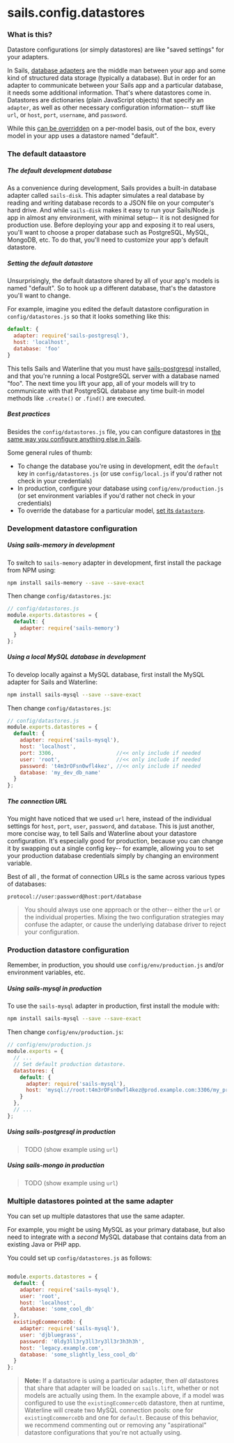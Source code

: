 # sails.config.datastores

### What is this?

Datastore configurations (or simply datastores) are like "saved settings" for your adapters.

In Sails, [database adapters](http://sailsjs.com/documentation/concepts/extending-sails/adapters) are the middle man between your app and some kind of structured data storage (typically a database).  But in order for an adapter to communicate between your Sails app and a particular database, it needs some additional information.  That's where datastores come in.  Datastores are dictionaries (plain JavaScript objects) that specify an `adapter`, as well as other necessary configuration information-- stuff like `url`, or `host`, `port`, `username`, and `password`.

While this [can be overridden](http://sailsjs.com/documentation/concepts/orm/model-settings) on a per-model basis, out of the box, every model in your app uses a datastore named "default".


### The default dataastore

##### The default development database
As a convenience during development, Sails provides a built-in database adapter called `sails-disk`.  This adapter simulates a real database by reading and writing database records to a JSON file on your computer's hard drive.  And while `sails-disk` makes it easy to run your Sails/Node.js app in almost any environment, with minimal setup-- it is not designed for production use.  Before deploying your app and exposing it to real users, you'll want to choose a proper database such as PostgreSQL, MySQL, MongoDB, etc.  To do that, you'll need to customize your app's default datastore.

##### Setting the default datastore
Unsurprisingly, the default datastore shared by all of your app's models is named "default".  So to hook up a different database, that's the datastore you'll want to change.

For example, imagine you edited the default datastore configuration in `config/datastores.js` so that it looks something like this:

```js
default: {
  adapter: require('sails-postgresql'),
  host: 'localhost',
  database: 'foo'
}
```

This tells Sails and Waterline that you must have [sails-postgresql](http://npmjs.com/package/sails-postgresql) installed, and that you're running a local PostgreSQL server with a database named "foo".  The next time you lift your app, all of your models will try to communicate with that PostgreSQL database any time built-in model methods like `.create()` or `.find()` are executed.

##### Best practices
Besides the `config/datastores.js` file, you can configure datastores in [the same way you configure anything else in Sails](http://sailsjs.com/documentation/concepts/configuration).

Some general rules of thumb:

+ To change the database you're using in development, edit the `default` key in `config/datastores.js` (or use `config/local.js` if you'd rather not check in your credentials)
+ In production, configure your database using `config/env/production.js` (or set environment variables if you'd rather not check in your credentials)
+ To override the database for a particular model, [set its `datastore`](http://sailsjs.com/documentation/concepts/models-and-orm/model-settings#?datastore).



### Development datastore configuration

##### Using sails-memory in development

To switch to `sails-memory` adapter in development, first install the package from NPM using:

```bash
npm install sails-memory --save --save-exact
```

Then change `config/datastores.js`:

```javascript
// config/datastores.js
module.exports.datastores = {
  default: {
    adapter: require('sails-memory')
  }
};
```

##### Using a local MySQL database in development

To develop locally against a MySQL database, first install the MySQL adapter for Sails and Waterline:

```bash
npm install sails-mysql --save --save-exact
```

Then change `config/datastores.js`:

```javascript
// config/datastores.js
module.exports.datastores = {
  default: {
    adapter: require('sails-mysql'),
    host: 'localhost',
    port: 3306,                    //<< only include if needed
    user: 'root',                  //<< only include if needed
    password: 't4m3rOFsn0wfl4kez', //<< only include if needed
    database: 'my_dev_db_name'
  }
};
```


##### The connection URL

You might have noticed that we used `url` here, instead of the individual settings for `host`, `port`, `user`, `password`, and `database`.  This is just another, more concise way, to tell Sails and Waterline about your datastore configuration.  It's especially good for production, because you can change it by swapping out a single config key-- for example, allowing you to set your production database credentials simply by changing an environment variable.

Best of all , the format of connection URLs is the same across various types of databases:

```
protocol://user:password@host:port/database
```

> You should always use one approach or the other-- either the `url` or the individual properties.  Mixing the two configuration strategies may confuse the adapter, or cause the underlying database driver to reject your configuration.





### Production datastore configuration

Remember, in production, you should use `config/env/production.js` and/or environment variables, etc.

##### Using sails-mysql in production

To use the `sails-mysql` adapter in production, first install the module with:

```bash
npm install sails-mysql --save --save-exact
```

Then change `config/env/production.js`:

```javascript
// config/env/production.js
module.exports = {
  // ...
  // Set default production datastore.
  datastores: {
    default: {
      adapter: require('sails-mysql'),
      host: 'mysql://root:t4m3rOFsn0wfl4kez@prod.example.com:3306/my_prod_db_name'
    }
  },
  // ...
};
```


##### Using sails-postgresql in production

> TODO (show example using `url`)


##### Using sails-mongo in production

> TODO (show example using `url`)





### Multiple datastores pointed at the same adapter

You can set up multiple datastores that use the same adapter.

For example, you might be using MySQL as your primary database, but also need to integrate with a _second_ MySQL database that contains data from an existing Java or PHP app.

You could set up `config/datastores.js` as follows:

```javascript

module.exports.datastores = {
  default: {
    adapter: require('sails-mysql'),
    user: 'root',
    host: 'localhost',
    database: 'some_cool_db'
  },
  existingEcommerceDb: {
    adapter: require('sails-mysql'),
    user: 'djbluegrass',
    password: '0ldy3ll3ry3ll3ry3ll3r3h3h3h',
    host: 'legacy.example.com',
    database: 'some_slightly_less_cool_db'
  }
};

```

> **Note:** If a datastore is using a particular adapter, then _all_ datastores that share that adapter will be loaded on `sails.lift`, whether or not models are actually using them.  In the example above, if a model was configured to use the `existingEcommerceDb` datastore, then at runtime, Waterline will create two MySQL connection pools: one for `existingEcommerceDb` and one for `default`.  Because of this behavior, we recommend commenting out or removing any "aspirational" datastore configurations that you're not actually using.



<docmeta name="displayName" value="sails.config.datastores">
<docmeta name="pageType" value="property">

